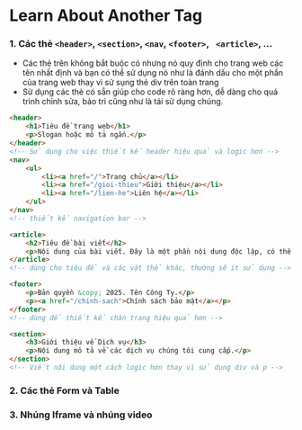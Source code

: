 # Learn About Another Tag

### 1. Các thẻ `<header>`, `<section>`, `<nav`, `<footer>`, ` <article>`, ...
- Các thẻ trên không bắt buộc có nhưng nó quy định cho trang web các tên nhất định và bạn có thể sử dụng nó như là đánh dấu cho một phần của trang web thay vì sử sụng thẻ div trên toàn trang
- Sử dụng các thẻ có sẵn giúp cho code rõ ràng hơn, dễ dàng cho quá trình chỉnh sửa, bảo trì cũng như là tái sử dụng chúng.
``` html
<header>
    <h1>Tiêu đề trang web</h1>
    <p>Slogan hoặc mô tả ngắn.</p>
</header>
<!-- Sử dụng cho việc thiết kế header hiệu quả và logic hơn -->
<nav>
    <ul>
        <li><a href="/">Trang chủ</a></li>
        <li><a href="/gioi-thieu">Giới thiệu</a></li>
        <li><a href="/lien-he">Liên hệ</a></li>
    </ul>
</nav>
<!-- thiết kế navigation bar -->

<article>
    <h2>Tiêu đề bài viết</h2>
    <p>Nội dung của bài viết. Đây là một phần nội dung độc lập, có thể tự nó tồn tại.</p>
</article>
<!-- dùng cho tiêu đề và các vật thể khác, thường sẽ ít sử dụng -->

<footer>
    <p>Bản quyền &copy; 2025. Tên Công Ty.</p>
    <p><a href="/chinh-sach">Chính sách bảo mật</a></p>
</footer>
<!-- dùng để thiết kế chân trang hiệu quả hơn -->

<section>
    <h3>Giới thiệu về Dịch vụ</h3>
    <p>Nội dung mô tả về các dịch vụ chúng tôi cung cấp.</p>
</section>
<!-- Viết nội dung một cách logic hơn thay vì sử dụng div và p -->

```

### 2. Các thẻ Form và Table
### 3. Nhúng Iframe và nhúng video